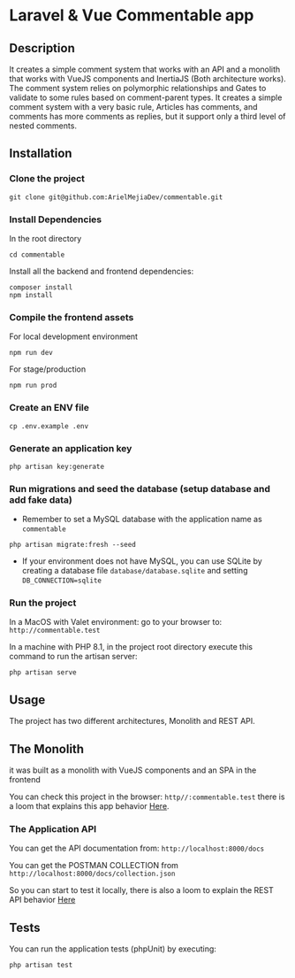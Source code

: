 # Laravel & Vue Commentable app

## Description

It creates a simple comment system that works with an API and a monolith that works with VueJS components and InertiaJS (Both architecture works).
The comment system relies on polymorphic relationships and Gates to validate to some rules based on comment-parent types.
It creates a simple comment system with a very basic rule, Articles has comments, and comments has more comments as replies, but it support only a third level of nested comments.

## Installation

### Clone the project
```
git clone git@github.com:ArielMejiaDev/commentable.git
```

### Install Dependencies

In the root directory

```
cd commentable
```

Install all the backend and frontend dependencies:

```
composer install
npm install
```

### Compile the frontend assets

For local development environment

```
npm run dev 
```

For stage/production

```
npm run prod
```

### Create an ENV file

```
cp .env.example .env
```

### Generate an application key

```
php artisan key:generate
```

### Run migrations and seed the database (setup database and add fake data)

* Remember to set a MySQL database with the application name as `commentable`

```
php artisan migrate:fresh --seed
```

* If your environment does not have MySQL, you can use SQLite by creating a database file `database/database.sqlite` and setting `DB_CONNECTION=sqlite` 

### Run the project

In a MacOS with Valet environment: go to your browser to: `http://commentable.test`

In a machine with PHP 8.1, in the project root directory execute this command to run the artisan server:

```
php artisan serve
```

## Usage

The project has two different architectures, Monolith and REST API. 

## The Monolith
it was built as a monolith with VueJS components and an SPA in the frontend

You can check this project in the browser: `http//:commentable.test` there is a loom that explains this app behavior [Here](https://www.loom.com/share/4acd35382c3d4b9ba6ac4e4d37fa9272).

### The Application API

You can get the API documentation from: `http://localhost:8000/docs`

You can get the POSTMAN COLLECTION from `http://localhost:8000/docs/collection.json`

So you can start to test it locally, there is also a loom to explain the REST API behavior [Here](https://www.loom.com/share/4acd35382c3d4b9ba6ac4e4d37fa9272)

## Tests

You can run the application tests (phpUnit) by executing:

```php
php artisan test
```
